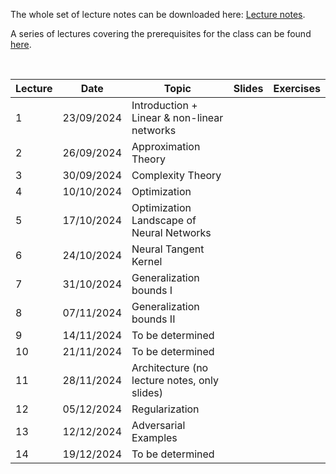 The whole set of lecture notes can be downloaded here: [Lecture notes](notes/lecture_notes.pdf).

A series of lectures covering the prerequisites for the class can be found [here](https://www.youtube.com/watch?v=Cz1sCRX5tek&list=PLvs1S8_6mIiW4ZXRHlHlLDPACSmdUPnZ9).

&nbsp;

| Lecture | Date       | Topic                                            | Slides | Exercises |
|---------|------------|--------------------------------------------------|--------|-----------|
| 1       | 23/09/2024 | Introduction + Linear & non-linear networks      |        |           |
| 2       | 26/09/2024 | Approximation Theory                             |        |           |
| 3       | 30/09/2024 | Complexity Theory                                |        |           |
| 4       | 10/10/2024 | Optimization                                     |        |           |
| 5       | 17/10/2024 | Optimization Landscape of Neural Networks        |        |           |
| 6       | 24/10/2024 | Neural Tangent Kernel                            |        |           |
| 7       | 31/10/2024 | Generalization bounds I                          |        |           |
| 8       | 07/11/2024 | Generalization bounds II                         |        |           |
| 9       | 14/11/2024 | To be determined                                 |        |           |
| 10      | 21/11/2024 | To be determined                                 |        |           |
| 11      | 28/11/2024 | Architecture (no lecture notes, only slides)     |        |           |
| 12      | 05/12/2024 | Regularization                                   |        |           |
| 13      | 12/12/2024 | Adversarial Examples                             |        |           |
| 14      | 19/12/2024 | To be determined                                 |        |           |
